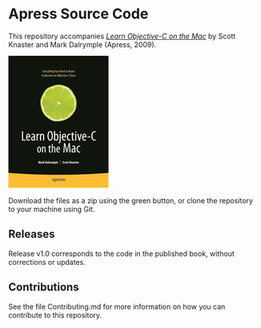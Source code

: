 # Apress Source Code

This repository accompanies [*Learn Objective-C on the Mac*](http://www.apress.com/9781430218159) by Scott Knaster and Mark Dalrymple (Apress, 2009).

![Cover image](9781430218159.jpg)

Download the files as a zip using the green button, or clone the repository to your machine using Git.

## Releases

Release v1.0 corresponds to the code in the published book, without corrections or updates.

## Contributions

See the file Contributing.md for more information on how you can contribute to this repository.
